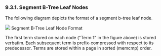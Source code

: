 ### 9\.3\.1\. Segment B\-Tree Leaf Nodes



 The following diagram depicts the format of a segment b\-tree leaf node.




![](images/fts3_leaf_node.png)
 Segment B\-Tree Leaf Node Format




 The first term stored on each node ("Term 1" in the figure above) is
 stored verbatim. Each subsequent term is prefix\-compressed with respect
 to its predecessor. Terms are stored within a page in sorted (memcmp)
 order.



